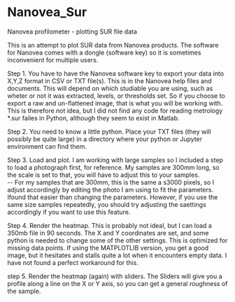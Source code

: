 # Nanovea_Sur
Nanovea profilometer - plotting SUR file data

This is an attempt to plot SUR data from Nanovea products.   The software for Nanovea comes with a dongle (software key) so it is sometimes inconvenient for multiple users.    

Step 1.   You have to have the Nanovea software key to export your data into X,Y,Z format in CSV or TXT file(s).    This is in the Nanovea help files and documents.  This will depend on which studiable you are using, such as wheter
or not it was extracted, levels, or thresholds set.   So if you choose to export a raw and un-flattened image, that is what you will be working with.    This is therefore not idea, but I did not find any code for reading metrology *.sur failes
in Python, although they seem to exist in Matlab.

Step 2.   You need to know a little python.  Place your TXT files (they will possibly be quite large) in a directory where your python or Jupyter environment can find them.

Step 3.   Load and plot.    I am working with large samples so I included a step to load a photograph first, for reference.    My samples are 300mm long, so the scale is set to that, you will have to adjust this to your samples.    
          -- For my samples that are 300mm, this is the same a s3000 pixels, so I adjust accordingly by editing the photo I am using to fit the parameters.  Ifound that easier than changing the parameters.   However, if you use the same 
          size samples repeatedly, you should try adjusting the saettings accordingly if you want to use this feature.

Step 4.   Render the heatmap.   This is probably not ideal, but I can load a 350mb file in 90 seconds.   The X and  Y coordinates are set, and some python is needed to change some of the other settings.   This is optimized for missing
          data points.  If using the MATPLOTLIB version, you get a good image, but it hesitates and stalls quite a lot when it encounters empty data.  I have not found a perfect workaround for this.

step 5.   Render the heatmap (again) with sliders.    The Sliders will give you a profile along a line on the X or Y axis, so you can get a general roughness of the sample.
